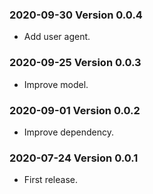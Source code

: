 ### 2020-09-30 Version 0.0.4
* Add user agent.

### 2020-09-25 Version 0.0.3

* Improve model.

### 2020-09-01 Version 0.0.2

* Improve dependency.

### 2020-07-24 Version 0.0.1

* First release.
